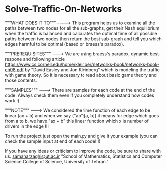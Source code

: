 # Solve-Traffic-On-Networks

"""WHAT DOES IT TO""" ----> This program helps us to examine all the paths between two nodes for all the sub-graphs, get their Nash equilibrium when the traffic is balanced and calculates the optimal time of all possible paths between two nodes then return the best sub-graph and tell you which edges harmful to be optimal (based on braess's paradox).

"""PREREQUISITES""" ---> We are using braess's paradox, dynamic best-respone and following article https://www.cs.cornell.edu/home/kleinber/networks-book/networks-book-ch08.pdf by "David Easley and Jon Kleinberg" which is modeling the traffic with game theory. So it is necessary to read about basic game theory and those contents.

"""SAMPLES""" ---> There are samples for each code at the end of the code. Always check them even if you completely understand how codes work :)

"""NOTE""" ---> We considered the time function of each edge to be linear (ax + b) and when  we say {"ab":[a, b]} it means for edge which goes from a to b, we have "ax + b" this linear function which x is number of drivers in the edge !!!

To run the project just open the main.py and give it your example (you can check the sample input at end of each code!!!)

If you have any ideas or criticism to improve the code, be sure to share with us. samanarzaghi@ut.ac.ir "School of Mathematics, Statistics and Computer Science College of Science, University of Tehran."
